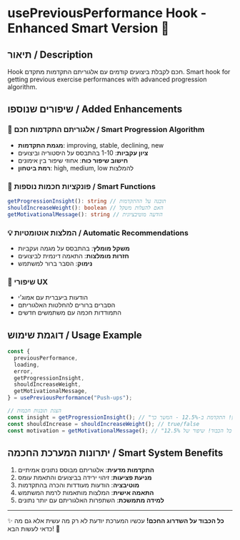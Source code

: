 # usePreviousPerformance Hook - Enhanced Smart Version 🧠

## תיאור / Description

Hook חכם לקבלת ביצועים קודמים עם אלגוריתם התקדמות מתקדם.
Smart hook for getting previous exercise performances with advanced progression algorithm.

## שיפורים שנוספו / Added Enhancements

### 🎯 אלגוריתם התקדמות חכם / Smart Progression Algorithm

- **מגמת התקדמות**: improving, stable, declining, new
- **ציון עקביות**: 1-10 בהתבסס על היסטוריה וביצועים
- **חישוב שיפור כוח**: אחוזי שיפור בין אימונים
- **רמת ביטחון**: high, medium, low להמלצות

### 🔧 פונקציות חכמות נוספות / Smart Functions

```typescript
getProgressionInsight(): string // תובנה על ההתקדמות
shouldIncreaseWeight(): boolean // האם להעלות משקל
getMotivationalMessage(): string // הודעה מוטיבציונית
```

### 💡 המלצות אוטומטיות / Automatic Recommendations

- **משקל מומלץ**: בהתבסס על מגמה ועקביות
- **חזרות מומלצות**: התאמה דינמית לביצועים
- **נימוק**: הסבר ברור למשתמש

### 🚀 שיפורי UX

- הודעות ביעברית עם אמוג'י
- הסברים ברורים להחלטות האלגוריתם
- התמודדות חכמה עם משתמשים חדשים

## דוגמת שימוש / Usage Example

```typescript
const {
  previousPerformance,
  loading,
  error,
  getProgressionInsight,
  shouldIncreaseWeight,
  getMotivationalMessage,
} = usePreviousPerformance("Push-ups");

// הצגת תובנות חכמות
const insight = getProgressionInsight(); // "מצוין! התקדמת ב-12.5% - המשך כך!"
const shouldIncrease = shouldIncreaseWeight(); // true/false
const motivation = getMotivationalMessage(); // "כל הכבוד! שיפור של 12.5% 🚀"
```

## יתרונות המערכת החכמה / Smart System Benefits

1. **התקדמות מדעית**: אלגוריתם מבוסס נתונים אמיתיים
2. **מניעת פציעות**: זיהוי ירידה בביצועים והתאמת עומס
3. **מוטיבציה**: הודעות מעודדות והכרה בהתקדמות
4. **התאמה אישית**: המלצות מותאמות לרמת המשתמש
5. **למידה מתמשכת**: השתפרות האלגוריתם עם יותר נתונים

---

✨ **כל הכבוד על השדרוג החכם!** עכשיו המערכת יודעת לא רק מה עשית אלא גם מה כדאי לעשות הבא! 💪
